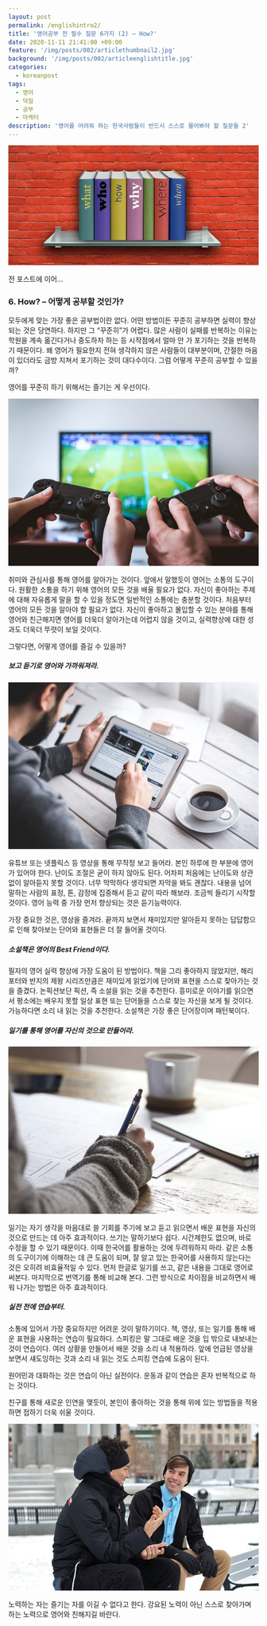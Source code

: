 ```yaml
---
layout: post
permalink: /englishintro2/
title: '영어공부 전 필수 질문 6가지 (2) – How?'
date: 2020-11-11 21:41:00 +09:00
feature: '/img/posts/002/articlethumbnail2.jpg'
background: '/img/posts/002/articleenglishtitle.jpg'
categories:
  - koreanpost
tags:
  - 영어
  - 덕질
  - 공부
  - 마케터
description: '영어를 어려워 하는 한국사람들이 반드시 스스로 물어봐야 할 질문들 2'
---
```



![영어1 /](/img/posts/002/article2img1.jpg)

전 포스트에 이어…

### 6. How? – 어떻게 공부할 것인가?

모두에게 맞는 가장 좋은 공부법이란 없다. 어떤 방법이든 꾸준히 공부하면 실력이 향상되는 것은 당연하다. 하지만 그 “꾸준히”가 어렵다. 많은 사람이 실패를 반복하는 이유는 학원을 계속 옮긴다거나 중도하차 하는 등 시작점에서 얼마 안 가 포기하는 것을 반복하기 때문이다. 왜 영어가 필요한지 전혀 생각하지 않은 사람들이 대부분이며, 간절한 마음이 있더라도 금방 지쳐서 포기하는 것이 대다수이다. 그럼 어떻게 꾸준히 공부할 수 있을까?

영어를 꾸준히 하기 위해서는 즐기는 게 우선이다.

![영어2 /](/img/posts/002/article2img5.jpg)


취미와 관심사를 통해 영어를 알아가는 것이다. 앞에서 말했듯이 영어는 소통의 도구이다. 원활한 소통을 하기 위해 영어의 모든 것을 배울 필요가 없다. 자신이 좋아하는 주제에 대해 자유롭게 말을 할 수 있을 정도면 일반적인 소통에는 충분할 것이다. 처음부터 영어의 모든 것을 알아야 할 필요가 없다. 자신이 좋아하고 몰입할 수 있는 분야를 통해 영어와 친근해지면 영어를 더욱더 알아가는데 어렵지 않을 것이고, 실력향상에 대한 성과도 더욱더 뚜렷이 보일 것이다.

그렇다면, 어떻게 영어를 즐길 수 있을까?

##### 보고 듣기로 영어와 가까워져라.

![영어3 /](/img/posts/002/article2img2.jpg)


유튜브 또는 넷플릭스 등 영상을 통해 무작정 보고 들어라. 본인 하루에 한 부분에 영어가 있어야 한다. 난이도 조절은 굳이 하지 않아도 된다. 어차피 처음에는 난이도와 상관없이 알아듣지 못할 것이다. 너무 막막하다 생각되면 자막을 봐도 괜찮다. 내용을 넘어 말하는 사람의 표정, 톤, 감정에 집중해서 듣고 같이 따라 해보라. 조금씩 들리기 시작할 것이다. 영어 능력 중 가장 먼저 향상되는 것은 듣기능력이다.

가장 중요한 것은, 영상을 즐겨라. 끝까지 보면서 재미있지만 알아듣지 못하는 답답함으로 인해 찾아보는 단어와 표현들은 더 잘 들어올 것이다.

#####	소설책은 영어의 Best Friend이다.

필자의 영어 실력 향상에 가장 도움이 된 방법이다. 책을 그리 좋아하지 않았지만, 해리포터와 반지의 제왕 시리즈만큼은 재미있게 읽었기에 단어와 표현을 스스로 찾아가는 것을 즐겼다. 논픽션보단 픽션, 즉 소설을 읽는 것을 추천한다. 흥미로운 이야기를 읽으면서 평소에는 배우지 못할 일상 표현 또는 단어들을 스스로 찾는 자신을 보게 될 것이다. 가능하다면 소리 내 읽는 것을 추천한다. 소설책은 가장 좋은 단어장이며 패턴북이다.

#####	일기를 통해 영어를 자신의 것으로 만들어라.

![영어4 /](/img/posts/002/article2img3.jpg)


일기는 자기 생각을 마음대로 쓸 기회를 주기에 보고 듣고 읽으면서 배운 표현을 자신의 것으로 만드는 데 아주 효과적이다. 쓰기는 말하기보다 쉽다. 시간제한도 없으며, 바로 수정을 할 수 있기 때문이다. 이때 한국어를 활용하는 것에 두려워하지 마라. 같은 소통의 도구이기에 이해하는 데 큰 도움이 되며, 잘 알고 있는 한국어를 사용하지 않는다는 것은 오히려 비효율적일 수 있다. 먼저 한글로 일기를 쓰고, 같은 내용을 그대로 영어로 써본다. 마지막으로 번역기를 통해 비교해 본다. 그런 방식으로 차이점을 비교하면서 배워 나가는 방법은 아주 효과적이다.

#####	실전 전에 연습부터.

소통에 있어서 가장 중요하지만 어려운 것이 말하기이다. 책, 영상, 또는 일기를 통해 배운 표현을 사용하는 연습이 필요하다. 스피킹은 말 그대로 배운 것을 입 밖으로 내보내는 것이 연습이다. 여러 상황을 만들어서 배운 것을 소리 내 적용하라. 앞에 언급된 영상을 보면서 섀도잉하는 것과 소리 내 읽는 것도 스피킹 연습에 도움이 된다.

원어민과 대화하는 것은 연습이 아닌 실전이다. 운동과 같이 연습은 혼자 반복적으로 하는 것이다.

친구를 통해 새로운 인연을 맺듯이, 본인이 좋아하는 것을 통해 위에 있는 방법들을 적용하면 접하기 더욱 쉬울 것이다.

![영어5 /](/img/posts/002/article2img4.jpg)


노력하는 자는 즐기는 자를 이길 수 없다고 한다. 강요된 노력이 아닌 스스로 찾아가며 하는 노력으로 영어와 친해지길 바란다.
